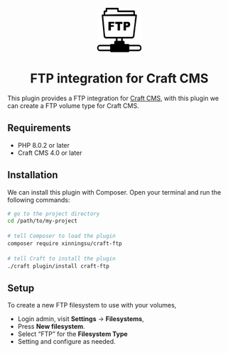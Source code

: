 <p align="center"><img src="./src/icon.svg" width="100" height="100" alt="FTP integration for Craft CMS"></p>

<h1 align="center">FTP integration for Craft CMS</h1>

This plugin provides a FTP integration for [Craft CMS](https://craftcms.com/), with this plugin we can create a FTP volume type for Craft CMS.

## Requirements

 - PHP 8.0.2 or later
 - Craft CMS 4.0 or later

## Installation

We can install this plugin with Composer.
Open your terminal and run the following commands:

```bash
# go to the project directory
cd /path/to/my-project

# tell Composer to load the plugin
composer require xinningsu/craft-ftp

# tell Craft to install the plugin
./craft plugin/install craft-ftp
```

## Setup

To create a new FTP filesystem to use with your volumes, 

- Login admin, visit **Settings** → **Filesystems**,
- Press **New filesystem**. 
- Select “FTP” for the **Filesystem Type** 
- Setting and configure as needed.
